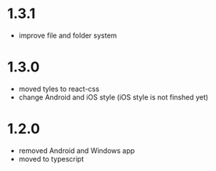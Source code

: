 # 1.3.1

- improve file and folder system

# 1.3.0

- moved tyles to react-css
- change Android and iOS style (iOS style is not finshed yet)

# 1.2.0

- removed Android and Windows app
- moved to typescript

